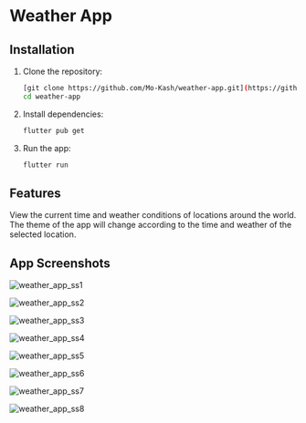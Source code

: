 # Weather App
## Installation
1. Clone the repository:
   ```sh
   [git clone https://github.com/Mo-Kash/weather-app.git](https://github.com/Mo-Kash/weather-app.git)
   cd weather-app
   ```
2. Install dependencies:
   ```sh
   flutter pub get
   ```
3. Run the app:
   ```sh
   flutter run
   ```

## Features
View the current time and weather conditions of locations around the world. The theme of the app will change according to the time and weather of the selected location.


## App Screenshots

![weather_app_ss1](https://github.com/user-attachments/assets/ac0a9bf9-f42e-4064-9ba2-0830b5c4a094)

![weather_app_ss2](https://github.com/user-attachments/assets/aeeeb6a1-7b04-45e9-a822-08ff8d540e23)

![weather_app_ss3](https://github.com/user-attachments/assets/6018ed59-7e2c-4155-b9e6-4a8a34bad5ed)

![weather_app_ss4](https://github.com/user-attachments/assets/f4622ac2-0ebc-42f6-925d-d32de854bb6e)

![weather_app_ss5](https://github.com/user-attachments/assets/e51c148b-3d06-4ca3-b6be-8c2d04c7cc95)

![weather_app_ss6](https://github.com/user-attachments/assets/cd88f900-07ea-4312-9875-791a19e4d5e4)

![weather_app_ss7](https://github.com/user-attachments/assets/7fc8bb14-3b01-457e-aa54-f0ecfb94a189)

![weather_app_ss8](https://github.com/user-attachments/assets/c5c2bbc4-178a-4a36-be9c-2e65e035ee6f)


